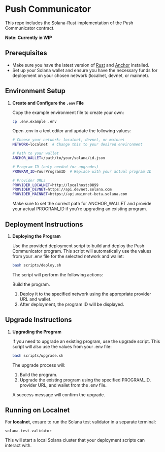 # Push Communicator <Non-EVM>

This repo includes the Solana-Rust implementation of the Push Communicator contract.

**Note: Currently in WIP**

## Prerequisites

- Make sure you have the latest version of [Rust](https://www.rust-lang.org/tools/install) and [Anchor](https://project-serum.github.io/anchor/getting-started/introduction.html) installed.
- Set up your Solana wallet and ensure you have the necessary funds for deployment on your chosen network (localnet, devnet, or mainnet).

## Environment Setup

1. **Create and Configure the `.env` File**

   Copy the example environment file to create your own:

   ```bash
   cp .env.example .env
    ```

    Open .env in a text editor and update the following values:
    ```bash
    # Choose your network: localnet, devnet, or mainnet
    NETWORK=localnet  # Change this to your desired environment

    # Path to your wallet
    ANCHOR_WALLET=/path/to/your/solana/id.json

    # Program ID (only needed for upgrades)
    PROGRAM_ID=YourProgramID  # Replace with your actual program ID

    # Provider URLs
    PROVIDER_LOCALNET=http://localhost:8899
    PROVIDER_DEVNET=https://api.devnet.solana.com
    PROVIDER_MAINNET=https://api.mainnet-beta.solana.com
    ```

    Make sure to set the correct path for ANCHOR_WALLET and provide your actual PROGRAM_ID if you're upgrading an existing program.

## Deployment Instructions

1. **Deploying the Program**

    Use the provided deployment script to build and deploy the Push Communicator program. This script will automatically use the values from your .env file for the selected network and wallet:

    ```bash
    bash scripts/deploy.sh
    ```

    The script will perform the following actions:

    Build the program.
    1. Deploy it to the specified network using the appropriate provider URL and wallet.
    2. After deployment, the program ID will be displayed.

## Upgrade Instructions

1. **Upgrading the Program**

    If you need to upgrade an existing program, use the upgrade script. This script will also use the values from your .env file:

    ```bash
    bash scripts/upgrade.sh
    ```

    The upgrade process will:

    1. Build the program.
    2. Upgrade the existing program using the specified PROGRAM_ID, provider URL, and wallet from the .env file.
    
    A success message will confirm the upgrade.

## Running on Localnet
For **localnet**, ensure to run the Solana test validator in a separate terminal:

    
    solana-test-validator
    

This will start a local Solana cluster that your deployment scripts can interact with.
